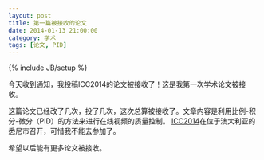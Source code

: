 ```yaml
---
layout: post
title: 第一篇被接收的论文
date: 2014-01-13 21:00:00
category: 学术
tags: [论文, PID]
---
```

{% include JB/setup %}

今天收到通知，我投稿ICC2014的论文被接收了！这是我第一次学术论文被接收。

<!--more-->
这篇论文已经改了几次，投了几次，这次总算被接收了。文章内容是利用比例-积分-微分（PID）的方法来进行在线视频的质量控制。
[ICC2014](http://www.ieee-icc.org/2014/)在位于澳大利亚的悉尼市召开，可惜我不能去参加了。

希望以后能有更多论文被接收。

